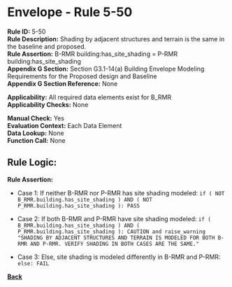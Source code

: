 
# Envelope - Rule 5-50  

**Rule ID:** 5-50  
**Rule Description:** Shading by adjacent structures and terrain is the same in the baseline and proposed.  
**Rule Assertion:** B-RMR building:has_site_shading = P-RMR building:has_site_shading  
**Appendix G Section:** Section G3.1-14(a) Building Envelope Modeling Requirements for the Proposed design and Baseline  
**Appendix G Section Reference:** None  

**Applicability:** All required data elements exist for B_RMR  
**Applicability Checks:**  None  

**Manual Check:** Yes  
**Evaluation Context:** Each Data Element  
**Data Lookup:** None  
**Function Call:** None  

## Rule Logic:  

**Rule Assertion:**  

- Case 1: If neither B-RMR nor P-RMR has site shading modeled: `if ( NOT B_RMR.building.has_site_shading ) AND ( NOT P_RMR.building.has_site_shading ): PASS`

- Case 2: If both B-RMR and P-RMR have site shading modeled: `if ( B_RMR.building.has_site_shading ) AND ( P_RMR.building.has_site_shading ): CAUTION and raise_warning "SHADING BY ADJACENT STRUCTURES AND TERRAIN IS MODELED FOR BOTH B-RMR AND P-RMR. VERIFY SHADING IN BOTH CASES ARE THE SAME."`

- Case 3: Else, site shading is modeled differently in B-RMR and P-RMR: `else: FAIL`

**[Back](../_toc.md)**
